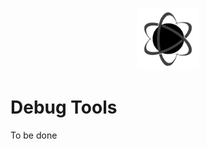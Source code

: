 <p align="center"><img <p align="center"><img width="100"src="../../Deploy/logo.png"></p>

# Debug Tools

To be done